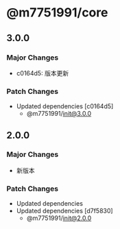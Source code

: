 # @m7751991/core

## 3.0.0

### Major Changes

- c0164d5: 版本更新

### Patch Changes

- Updated dependencies [c0164d5]
  - @m7751991/init@3.0.0

## 2.0.0

### Major Changes

- 新版本

### Patch Changes

- Updated dependencies
- Updated dependencies [d7f5830]
  - @m7751991/init@2.0.0
